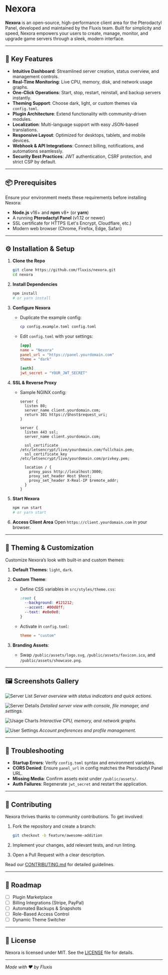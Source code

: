 # Nexora

**Nexora** is an open-source, high-performance client area for the Pterodactyl Panel, developed and maintained by the Fluxis team. Built for simplicity and speed, Nexora empowers your users to create, manage, monitor, and upgrade game servers through a sleek, modern interface.

---

## 🚀 Key Features

- **Intuitive Dashboard**: Streamlined server creation, status overview, and management controls.
- **Real-Time Monitoring**: Live CPU, memory, disk, and network usage graphs.
- **One-Click Operations**: Start, stop, restart, reinstall, and backup servers instantly.
- **Theming Support**: Choose dark, light, or custom themes via `config.toml`.
- **Plugin Architecture**: Extend functionality with community-driven modules.
- **Localization**: Multi-language support with easy JSON-based translations.
- **Responsive Layout**: Optimized for desktops, tablets, and mobile devices.
- **Webhook & API Integrations**: Connect billing, notifications, and automations seamlessly.
- **Security Best Practices**: JWT authentication, CSRF protection, and strict CSP by default.

---

## 📦 Prerequisites

Ensure your environment meets these requirements before installing Nexora:

- **Node.js** v16+ and **npm** v8+ (or **yarn**)
- A running **Pterodactyl Panel** (v1.12 or newer)
- SSL certificate for HTTPS (Let's Encrypt, Cloudflare, etc.)
- Modern web browser (Chrome, Firefox, Edge, Safari)

---

## ⚙️ Installation & Setup

1. **Clone the Repo**
   ```bash
   git clone https://github.com/fluxis/nexora.git
   cd nexora
   ```

2. **Install Dependencies**

   ```bash
   npm install
   # or yarn install
   ```
   
3. **Configure Nexora**

   * Duplicate the example config:

     ```bash
     cp config.example.toml config.toml
     ```
   * Edit `config.toml` with your settings:

     ```toml
     [app]
     name = "Nexora"
     panel_url = "https://panel.yourdomain.com"
     theme = "dark"

     [auth]
     jwt_secret = "YOUR_JWT_SECRET"
     ```

4. **SSL & Reverse Proxy**

   * Sample NGINX config:

     ```nginx
     server {
       listen 80;
       server_name client.yourdomain.com;
       return 301 https://$host$request_uri;
     }

     server {
       listen 443 ssl;
       server_name client.yourdomain.com;

       ssl_certificate /etc/letsencrypt/live/yourdomain.com/fullchain.pem;
       ssl_certificate_key /etc/letsencrypt/live/yourdomain.com/privkey.pem;

       location / {
         proxy_pass http://localhost:3000;
         proxy_set_header Host $host;
         proxy_set_header X-Real-IP $remote_addr;
       }
     }
     ```

5. **Start Nexora**

   ```bash
   npm run start
   # or yarn start
   ```

6. **Access Client Area**
   Open `https://client.yourdomain.com` in your browser.

---

## 🎨 Theming & Customization

Customize Nexora’s look with built‑in and custom themes:

1. **Default Themes**: `light`, `dark`.

2. **Custom Theme**:

   * Define CSS variables in `src/styles/theme.css`:

     ```css
     :root {
       --background: #121212;
       --accent: #00d8ff;
       --text: #e0e0e0;
     }
     ```
   * Activate in `config.toml`:

     ```toml
     theme = "custom"
     ```

3. **Branding Assets**:

   * Swap `/public/assets/logo.svg`, `/public/assets/favicon.ico`, and `/public/assets/showcase.png`.

---

## 🖼️ Screenshots Gallery

![Server List](https://your-cdn.com/nexora-gallery-1.png)
*Server overview with status indicators and quick actions.*

![Server Details](https://your-cdn.com/nexora-gallery-2.png)
*Detailed server view with console, file manager, and settings.*

![Usage Charts](https://your-cdn.com/nexora-gallery-3.png)
*Interactive CPU, memory, and network graphs.*

![User Settings](https://your-cdn.com/nexora-gallery-4.png)
*Account preferences and profile management.*

---

## 🔧 Troubleshooting

* **Startup Errors**: Verify `config.toml` syntax and environment variables.
* **CORS Denied**: Ensure `panel_url` in config matches the Pterodactyl Panel URL.
* **Missing Media**: Confirm assets exist under `/public/assets/`.
* **Auth Failures**: Regenerate `jwt_secret` and restart the application.

---

## 🤝 Contributing

Nexora thrives thanks to community contributions. To get involved:

1. Fork the repository and create a branch:

   ```bash
   git checkout -b feature/awesome-addition
   ```
2. Implement your changes, add relevant tests, and run linting.
3. Open a Pull Request with a clear description.

Read our [CONTRIBUTING.md](CONTRIBUTING.md) for detailed guidelines.

---

## 📅 Roadmap

* [ ] Plugin Marketplace
* [ ] Billing Integrations (Stripe, PayPal)
* [ ] Automated Backups & Snapshots
* [ ] Role-Based Access Control
* [ ] Dynamic Theme Switcher

---

## 📜 License

Nexora is licensed under MIT. See the [LICENSE](LICENSE) file for details.

---

*Made with ❤️ by Fluxis*
